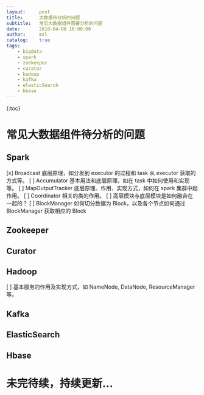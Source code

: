 ```yaml
---          
layout:     post
title:      大数据待分析的问题 
subtitle:   常见大数据组件需要分析的问题
date:       2018-04-08 10:00:00
author:     mzl 
catalog:    true
tags:        
    - bigdata
    - spark
    - zookeeper
    - curator
    - hadoop
    - kafka
    - elasticSearch
    - hbase
---          
```

             
{:toc}
# 常见大数据组件待分析的问题

## Spark
[x] Broadcast 底层原理，如分发到 executor 的过程和 task 从 executor 获取的方式等。
[ ] Accumulator 基本用法和底层原理，如在 task 中如何使用和实现等。
[ ] MapOutputTracker 底层原理、作用、实现方式，如何在 spark 集群中起作用。
[ ] Coordinator 相关的类的作用。
[ ] 高层模块与底层模块是如何融合在一起的？
[ ] BlockManager 如何切分数据为 Block，以及各个节点如何通过 BlockManager 获取相应的 Block

## Zookeeper

## Curator

## Hadoop

[ ] 基本服务的作用及实现方式，如 NameNode, DataNode, ResourceManager 等。


## Kafka

## ElasticSearch

## Hbase

# 未完待续，持续更新...
